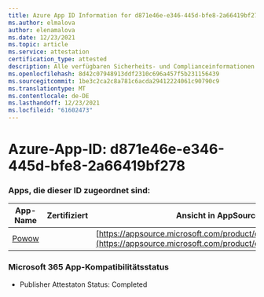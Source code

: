 ```yaml
---
title: Azure App ID Information for d871e46e-e346-445d-bfe8-2a66419bf278
ms.author: elmalova
author: elenamalova
ms.date: 12/23/2021
ms.topic: article
ms.service: attestation
certification_type: attested
description: Alle verfügbaren Sicherheits- und Complianceinformationen für d871e46e-e346-445d-bfe8-2a66419bf278.
ms.openlocfilehash: 8d42c07948913ddf2310c696a457f5b231156439
ms.sourcegitcommit: 1be3c2ca2c8a781c6acda29412224061c90790c9
ms.translationtype: MT
ms.contentlocale: de-DE
ms.lasthandoff: 12/23/2021
ms.locfileid: "61602473"
---
```

# <a name="azure-app-id-d871e46e-e346-445d-bfe8-2a66419bf278"></a>Azure-App-ID: d871e46e-e346-445d-bfe8-2a66419bf278


### <a name="apps-associated-with-this-id"></a>Apps, die dieser ID zugeordnet sind:
| **App-Name** | **Zertifiziert** | **Ansicht in AppSource** |
|--------------|---------------|-----------------------|
| [Powow](https://docs.microsoft.com/microsoft-365-app-certification/forward/WA200002952) |  | [https://appsource.microsoft.com/product/office/WA200002952](https://appsource.microsoft.com/product/office/WA200002952) |

### <a name="microsoft-365-app-compliance-status"></a>Microsoft 365 App-Kompatibilitätsstatus
- Publisher Attestaton Status: Completed
